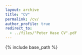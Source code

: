 ```yaml
---
layout: archive
title: "CV"
permalink: /cv/
author_profile: true
redirect_to:
  - ../files/"Peter Hase CV".pdf
---
```


{% include base_path %}
